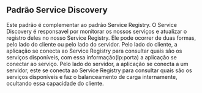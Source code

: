 ## Padrão Service Discovery

Este padrão é complementar ao padrão Service Registry.
O Service Discovery é responsavel por monitorar os nossos serviços e atualizar o registro deles no nosso Service Registry.
Ele pode ocorrer de duas formas, pelo lado do cliente ou pelo lado do servidor.
Pelo lado do cliente, a aplicação se conecta ao Service Registry para consultar quais são os serviços disponíveis, com
essa informação(Ip:porta) a aplicação se conectar ao serviço.
Pelo lado do servidor, a aplicação se conecta a um servidor, este se conecta ao Service Registry para consultar quais são
os serviços disponíveis e faz o balanceamento de carga internamente, ocultando essa capacidade do cliente.
